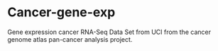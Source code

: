 # Cancer-gene-exp
Gene expression cancer RNA-Seq Data Set from UCI from the cancer genome atlas pan-cancer analysis project.
